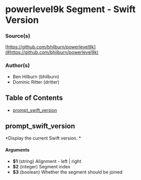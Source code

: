 # powerlevel9k Segment - Swift Version


### Source(s)

[https://github.com/bhilburn/powerlevel9k](#https://github.com/bhilburn/powerlevel9k)


### Author(s)

- Ben Hilburn (bhilburn)
- Dominic Ritter (dritter)


## Table of Contents

- [prompt_swift_version](#prompt_swift_version)

## prompt_swift_version
*Display the current Swift version. *

#### Arguments

- **$1** (string) Alignment - left | right
- **$2** (integer) Segment index
- **$3** (boolean) Whether the segment should be joined


